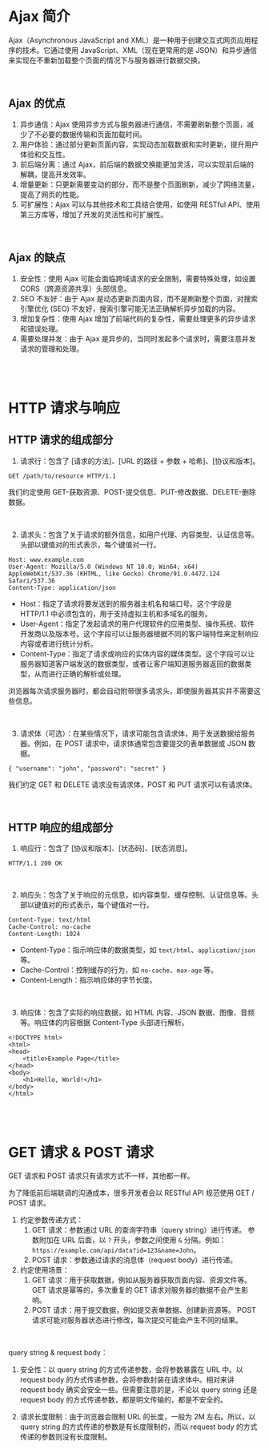 # Ajax 简介

Ajax（Asynchronous JavaScript and XML）是一种用于创建交互式网页应用程序的技术。它通过使用 JavaScript、XML（现在更常用的是 JSON）和异步通信来实现在不重新加载整个页面的情况下与服务器进行数据交换。

<br>

## Ajax 的优点

1. 异步通信：Ajax 使用异步方式与服务器进行通信，不需要刷新整个页面，减少了不必要的数据传输和页面加载时间。
2. 用户体验：通过部分更新页面内容，实现动态加载数据和实时更新，提升用户体验和交互性。
3. 前后端分离：通过 Ajax，前后端的数据交换能更加灵活，可以实现前后端的解耦，提高开发效率。
4. 增量更新：只更新需要变动的部分，而不是整个页面刷新，减少了网络流量，提高了网页的性能。
5. 可扩展性：Ajax 可以与其他技术和工具结合使用，如使用 RESTful API、使用第三方库等，增加了开发的灵活性和可扩展性。

<br>

## Ajax 的缺点

1.  安全性：使用 Ajax 可能会面临跨域请求的安全限制，需要特殊处理，如设置 CORS（跨源资源共享）头部信息。
2.  SEO 不友好：由于 Ajax 是动态更新页面内容，而不是刷新整个页面，对搜索引擎优化 (SEO) 不友好，搜索引擎可能无法正确解析异步加载的内容。
3.  增加复杂性：使用 Ajax 增加了前端代码的复杂性，需要处理更多的异步请求和错误处理。
4.  需要处理并发：由于 Ajax 是异步的，当同时发起多个请求时，需要注意并发请求的管理和处理。

<br><br>

# HTTP 请求与响应

## HTTP 请求的组成部分

1. 请求行：包含了 [请求的方法]、[URL 的路径 + 参数 + 哈希]、[协议和版本]。

```
GET /path/to/resource HTTP/1.1
```

我们约定使用 GET-获取资源、POST-提交信息、PUT-修改数据、DELETE-删除数据。

<br>

2. 请求头：包含了关于请求的额外信息，如用户代理、内容类型、认证信息等。头部以键值对的形式表示，每个键值对一行。

```
Host: www.example.com
User-Agent: Mozilla/5.0 (Windows NT 10.0; Win64; x64) AppleWebKit/537.36 (KHTML, like Gecko) Chrome/91.0.4472.124 Safari/537.36
Content-Type: application/json
```

-   Host：指定了请求将要发送到的服务器主机名和端口号。这个字段是 HTTP/1.1 中必须包含的，用于支持虚拟主机和多域名的服务。
-   User-Agent：指定了发起请求的用户代理软件的应用类型、操作系统、软件开发商以及版本号。这个字段可以让服务器根据不同的客户端特性来定制响应内容或者进行统计分析。
-   Content-Type：指定了请求或响应的实体内容的媒体类型。这个字段可以让服务器知道客户端发送的数据类型，或者让客户端知道服务器返回的数据类型，从而进行正确的解析或处理。

浏览器每次请求服务器时，都会自动附带很多请求头，即使服务器其实并不需要这些信息。

<br>

3. 请求体（可选）：在某些情况下，请求可能包含请求体，用于发送数据给服务器。例如，在 POST 请求中，请求体通常包含要提交的表单数据或 JSON 数据。

```
{ "username": "john", "password": "secret" }
```

我们约定 GET 和 DELETE 请求没有请求体，POST 和 PUT 请求可以有请求体。

<br>

## HTTP 响应的组成部分

1. 响应行：包含了 [协议和版本]、[状态码]、[状态消息]。

```
HTTP/1.1 200 OK
```

<br>

2. 响应头：包含了关于响应的元信息，如内容类型、缓存控制、认证信息等。头部以键值对的形式表示，每个键值对一行。

```
Content-Type: text/html
Cache-Control: no-cache
Content-Length: 1024
```

-   Content-Type：指示响应体的数据类型，如 `text/html`、`application/json` 等。
-   Cache-Control：控制缓存的行为，如 `no-cache`、`max-age` 等。
-   Content-Length：指示响应体的字节长度。

<br>

3. 响应体：包含了实际的响应数据，如 HTML 内容、JSON 数据、图像、音频等。响应体的内容根据 Content-Type 头部进行解析。

```
<!DOCTYPE html>
<html>
<head>
    <title>Example Page</title>
</head>
<body>
    <h1>Hello, World!</h1>
</body>
</html>
```

<br><br>

# GET 请求 & POST 请求

GET 请求和 POST 请求只有请求方式不一样，其他都一样。

为了降低前后端联调的沟通成本，很多开发者会以 RESTful API 规范使用 GET / POST 请求。

1.  约定参数传递方式：
    1.  GET 请求：参数通过 URL 的查询字符串（query string）进行传递。
        参数附加在 URL 后面，以 `?` 开头，参数之间使用 `&` 分隔。例如：`https://example.com/api/data?id=123&name=John`。
    2.  POST 请求：参数通过请求的消息体（request body）进行传递。
2.  约定使用场景：
    1.  GET 请求：用于获取数据，例如从服务器获取页面内容、资源文件等。
        GET 请求是幂等的，多次重复的 GET 请求对服务器的数据不会产生影响。
    2.  POST 请求：用于提交数据，例如提交表单数据、创建新资源等。
        POST 请求可能对服务器状态进行修改，每次提交可能会产生不同的结果。

<br>

query string & request body：

1. 安全性：以 query string 的方式传递参数，会将参数暴露在 URL 中。以 request body 的方式传递参数，会将参数封装在请求体中。相对来讲 request body 确实会安全一些。但需要注意的是，不论以 query string 还是 request body 的方式传递参数，都是明文传输的，都是不安全的。

2. 请求长度限制：由于浏览器会限制 URL 的长度，一般为 2M 左右。所以，以 query string 的方式传递的参数是有长度限制的，而以 request body 的方式传递的参数则没有长度限制。

<br>
